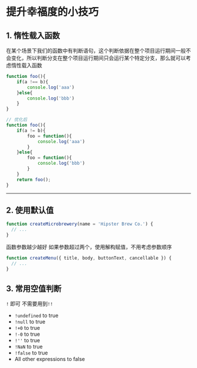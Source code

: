 # 提升幸福度的小技巧

## 1. 惰性载入函数

在某个场景下我们的函数中有判断语句，这个判断依据在整个项目运行期间一般不会变化，所以判断分支在整个项目运行期间只会运行某个特定分支，那么就可以考虑惰性载入函数

```js
function foo(){
    if(a !== b){
        console.log('aaa')
    }else{
        console.log('bbb')
    }
}

// 优化后
function foo(){
    if(a != b){
        foo = function(){
            console.log('aaa')
        }
    }else{
        foo = function(){
            console.log('bbb')
        }
    }
    return foo();
}
```

- - - - -

## 2. 使用默认值

```js
function createMicrobrewery(name = 'Hipster Brew Co.') {
  // ...
}
```

函数参数越少越好
如果参数超过两个，使用解构赋值，不用考虑参数顺序

```js
function createMenu({ title, body, buttonText, cancellable }) {
  // ...
}
```

## 3. 常用空值判断

`!` 即可 不需要用到`!!`

- `!undefined` to true
- `!null` to true
- `!+0` to true
- `!-0` to true
- `!''` to true
- `!NaN` to true
- `!false` to true
- All other expressions to false
